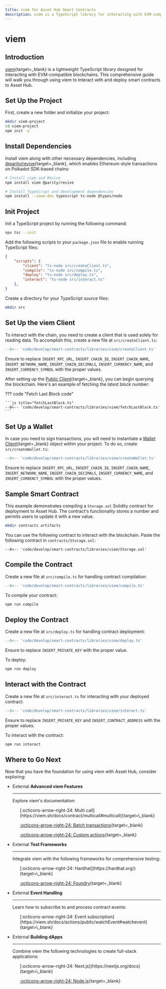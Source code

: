 ```yaml
---
title: viem for Asset Hub Smart Contracts
description: viem is a TypeScript library for interacting with EVM-compatible chains. This guide covers using viem to deploy and interact with smart contracts on Asset Hub.
---
```


# viem

## Introduction

[viem](https://viem.sh/){target=\_blank} is a lightweight TypeScript library designed for interacting with EVM-compatible blockchains. This comprehensive guide will walk you through using viem to interact with and deploy smart contracts to Asset Hub.

## Set Up the Project

First, create a new folder and initialize your project:

```bash
mkdir viem-project
cd viem-project
npm init -y
```

## Install Dependencies

Install viem along with other necessary dependencies, including [@parity/revive](/polkadot-protocol/smart-contract-basics/polkavm-design/){target=\_blank}, which enables Ethereum-style transactions on Polkadot SDK-based chains:

```bash
# Install viem and Revive
npm install viem @parity/revive

# Install TypeScript and development dependencies
npm install --save-dev typescript ts-node @types/node
```

## Init Project

Init a TypeScript project by running the following command:

```bash
npx tsc --init
```

Add the following scripts to your `package.json` file to enable running TypeScript files:

```json
{
    "scripts": {
        "client": "ts-node src/createClient.ts",
        "compile": "ts-node src/compile.ts",
        "deploy": "ts-node src/deploy.ts",
        "interact": "ts-node src/interact.ts"
    },
}
```

Create a directory for your TypeScript source files:

```bash
mkdir src
```

## Set Up the viem Client

To interact with the chain, you need to create a client that is used solely for reading data. To accomplish this, create a new file at `src/createClient.ts`:

```typescript title="createClient.ts"
--8<-- 'code/develop/smart-contracts/libraries/viem/createClient.ts'
```

Ensure to replace `INSERT_RPC_URL`, `INSERT_CHAIN_ID`, `INSERT_CHAIN_NAME`, `INSERT_NETWORK_NAME`, `INSERT_CHAIN_DECIMALS`, `INSERT_CURRENCY_NAME`, and `INSERT_CURRENCY_SYMBOL` with the proper values.

After setting up the [Public Client](https://viem.sh/docs/clients/public#public-client){target=\_blank}, you can begin querying the blockchain. Here's an example of fetching the latest block number:

??? code "Fetch Last Block code"

    ```js title="fetchLastBlock.ts"
    --8<-- 'code/develop/smart-contracts/libraries/viem/fetchLastBlock.ts'
    ```

## Set Up a Wallet

In case you need to sign transactions, you will need to instantiate a [Wallet Client](https://viem.sh/docs/clients/wallet#wallet-client){target=\_blank} object within your project. To do so, create `src/createWallet.ts`:

```typescript title="createWallet.ts"
--8<-- 'code/develop/smart-contracts/libraries/viem/createWallet.ts'
```

Ensure to replace `INSERT_RPC_URL`, `INSERT_CHAIN_ID`, `INSERT_CHAIN_NAME`, `INSERT_NETWORK_NAME`, `INSERT_CHAIN_DECIMALS`, `INSERT_CURRENCY_NAME`, and `INSERT_CURRENCY_SYMBOL` with the proper values.

## Sample Smart Contract

This example demonstrates compiling a `Storage.sol` Solidity contract for deployment to Asset Hub. The contract's functionality stores a number and permits users to update it with a new value.

```bash
mkdir contracts artifacts
```

You can use the following contract to interact with the blockchain. Paste the following contract in `contracts/Storage.sol`:

```solidity title="Storage.sol"
--8<-- 'code/develop/smart-contracts/libraries/viem/Storage.sol'
```

## Compile the Contract

Create a new file at `src/compile.ts` for handling contract compilation:

```typescript title="compile.ts"
--8<-- 'code/develop/smart-contracts/libraries/viem/compile.ts'
```

To compile your contract:

```bash
npm run compile
```

## Deploy the Contract

Create a new file at `src/deploy.ts` for handling contract deployment:

```typescript title="deploy.ts"
--8<-- 'code/develop/smart-contracts/libraries/viem/deploy.ts'
```

Ensure to replace `INSERT_PRIVATE_KEY` with the proper value.

To deploy:

```bash
npm run deploy
```

## Interact with the Contract

Create a new file at `src/interact.ts` for interacting with your deployed contract:

```typescript title="interact.ts"
--8<-- 'code/develop/smart-contracts/libraries/viem/interact.ts'
```

Ensure to replace `INSERT_PRIVATE_KEY` and `INSERT_CONTRACT_ADDRESS` with the proper values.

To interact with the contract:

```bash
npm run interact
```

## Where to Go Next

Now that you have the foundation for using viem with Asset Hub, consider exploring:

<div class="grid cards" markdown>

-   <span class="badge external">External</span> __Advanced viem Features__

    ---
    Explore viem's documentation:
    <ul class="card-list">
    [:octicons-arrow-right-24: Multi call](https://viem.sh/docs/contract/multicall#multicall){target=\_blank}

    [:octicons-arrow-right-24: Batch transactions](https://viem.sh/docs/clients/transports/http#batch-json-rpc){target=\_blank}

    [:octicons-arrow-right-24: Custom actions](https://viem.sh/docs/clients/custom#extending-with-actions-or-configuration){target=\_blank}
    </ul>

-   <span class="badge external">External</span> __Test Frameworks__

    ---

    Integrate viem with the following frameworks for comprehensive testing:
    <ul class="card-list">
    [:octicons-arrow-right-24: Hardhat](https://hardhat.org/){target=\_blank}

    [:octicons-arrow-right-24: Foundry](https://book.getfoundry.sh/){target=\_blank}
    </ul>

-   <span class="badge external">External</span> __Event Handling__

    ---

    Learn how to subscribe to and process contract events:
    <ul class="card-list">
    [:octicons-arrow-right-24: Event subscription](https://viem.sh/docs/actions/public/watchEvent#watchevent){target=\_blank}
    </ul>

-   <span class="badge external">External</span> __Building dApps__

    ---

    Combine viem the following technologies to create full-stack applications:
    <ul class="card-list">
    [:octicons-arrow-right-24: Next.js](https://nextjs.org/docs){target=\_blank}

    [:octicons-arrow-right-24: Node.js](https://nodejs.org/en){target=\_blank}
    </ul>

</div>